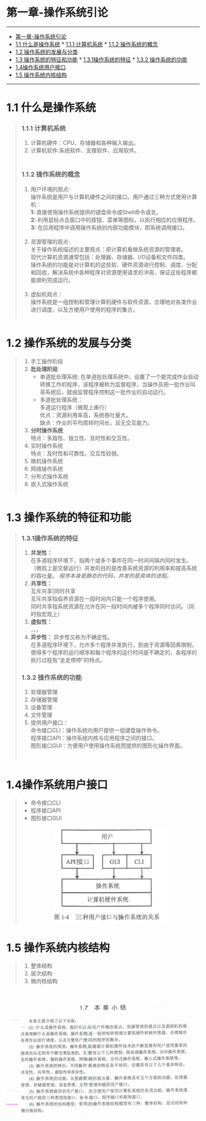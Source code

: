 #  第一章-操作系统引论 

--------

   * [第一章-操作系统引论](#第一章-操作系统引论)
   * [1.1 什么是操作系统](#11-什么是操作系统)
         * [1.1.1 计算机系统](#111-计算机系统)
         * [1.1.2 操作系统的概念](#112-操作系统的概念)
   * [1.2 操作系统的发展与分类](#12-操作系统的发展与分类)
   * [1.3 操作系统的特征和功能](#13-操作系统的特征和功能)
         * [1.3.1操作系统的特征](#131操作系统的特征)
         * [1.3.2 操作系统的功能](#132-操作系统的功能)
   * [1.4操作系统用户接口](#14操作系统用户接口)
   * [1.5 操作系统内核结构](#15-操作系统内核结构)


--------

#  1.1 什么是操作系统
>###   1.1.1 计算机系统   
>1. 计算机硬件：CPU、存储器和各种输入输出。      
>2. 计算机软件:系统软件、支撑软件、应用软件。  
>&nbsp; 
>&nbsp;
>###  1.1.2 操作系统的概念
>1. 用户环境的观点:    
操作系统是用户与计算机硬件之间的接口。用户通过三种方式使用计算机：     
**1\:** 直接使用操作系统提供的键盘命令或Shell命令语言。    
**2\:** 利用鼠标点击窗口中的按钮、菜单等图标，以执行相应的应用程序。    
**3\:** 在应用程序中调用操作系统的内部功能模块，即系统调用接口。        
> &nbsp;     
>2. 资源管理的观点:       
关于操作系统描述的主要观点：把计算机看做系统资源的管理者。   
现代计算机资源通常包括：处理器、存储器、I/O设备和文件四类。    
操作系统的功能是对计算机的这些软、硬件资源进行控制、调度、分配和回收，解决系统中各种程序对资源使用请求的冲突，保证这些程序都能顺利完成运行。     
> &nbsp;   
>3. 虚拟机观点：    
操作系统是一组控制和管理计算机硬件与软件资源，合理地对各类作业进行调度，以及方便用户使用的程序的集合。    
>&nbsp;
>&nbsp;

# 1.2 操作系统的发展与分类   
>1. 手工操作阶段
>2. **批处理阶段**
>    - 单道批处理系统:
        在单道批处理系统中，设置了一个能完成作业自动转换工作的程序，该程序被称为监督程序，当操作员把一批作业叫哥系统后，就由监督程序控制这一批作业的自动运行。
>    - 多道批处理系统：  
多道运行程序（微观上串行）   
优点：资源利用率高，系统吞吐量大。    
缺点：作业的平均周转时间长，且无交互能力。
>3. **分时操作系统**    
特点：多路性、独立性、及时性和交互性。
>4. 实时操作系统  
特点：及时性和可靠性。交互性较弱。
>5. 微机操作系统
>6. 网络操作系统
>7. 分布式操作系统
>8. 嵌入式操作系统    
>&nbsp;
>&nbsp;

# 1.3 操作系统的特征和功能
>### 1.3.1操作系统的特征
>1. **并发性：**   
在多道程序环境下，指两个或多个事件在同一时间间隔内同时发生。（微观上是交替运行）并发的目的是改善系统资源的利用率和提高系统的吞吐量。
*程序本身是静态的代码，并发的是具体的进程。*  
>2. **共享性：**   
互斥共享|同时共享   
互斥共享指临界资源在一段时间内只能一个程序使用。  
同时共享指系统资源在允许在同一段时间内被多个程序同时访问。（同时指宏观上）   
>3. **虚拟性：**    
，，，
>4. **异步性：**
异步性又称为不确定性。    
在多道程序环境下，允许多个程序并发执行，到由于资源等因素限制，使得多个程序的运行顺序和每个程序的运行时间是不确定的，各程序的执行过程有“走走停停”的特点。
>&nbsp;
>### 1.3.2 操作系统的功能 
>1. 处理器管理
>2. 存储器管理
>3. 设备管理
>4. 文件管理
>5. 提供用户接口：  
命令接口CLI：操作系统向用户提供一组键盘操作命令。  
程序接口API：操作系统内核与应用程序之间的接口。    
图形接口GUI：方便用户使用操作系统而提供的图形化操作界面。   
>
>&nbsp;
>&nbsp;
# 1.4操作系统用户接口   
> - 命令接口CLI
> - 程序接口API
> - 图形接口GUI
><div align=center><img width="300" height="250" src="../img/1_4.PNG"/></div>   

# 1.5 操作系统内核结构
>1. 整体结构
>2. 层次结构
>3. 微内核结构
>&nbsp;     

&nbsp; 
&nbsp; 
<div align=center><img  src="../img/1_7.PNG"/></div>  